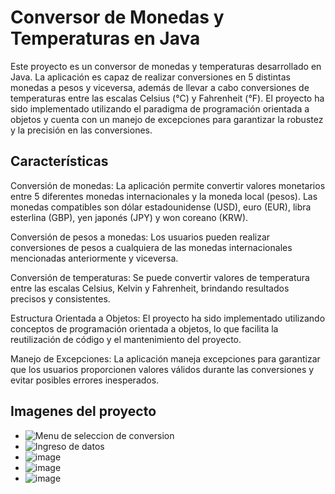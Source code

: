# Conversor de Monedas y Temperaturas en Java
Este proyecto es un conversor de monedas y temperaturas desarrollado en Java. La aplicación es capaz de realizar conversiones en 5 distintas monedas a pesos y viceversa, además de llevar a cabo conversiones de temperaturas entre las escalas Celsius (°C) y Fahrenheit (°F). El proyecto ha sido implementado utilizando el paradigma de programación orientada a objetos y cuenta con un manejo de excepciones para garantizar la robustez y la precisión en las conversiones.

## Características
Conversión de monedas: La aplicación permite convertir valores monetarios entre 5 diferentes monedas internacionales y la moneda local (pesos). Las monedas compatibles son dólar estadounidense (USD), euro (EUR), libra esterlina (GBP), yen japonés (JPY) y won coreano (KRW).

Conversión de pesos a monedas: Los usuarios pueden realizar conversiones de pesos a cualquiera de las monedas internacionales mencionadas anteriormente y viceversa.

Conversión de temperaturas: Se puede convertir valores de temperatura entre las escalas Celsius, Kelvin y Fahrenheit, brindando resultados precisos y consistentes.

Estructura Orientada a Objetos: El proyecto ha sido implementado utilizando conceptos de programación orientada a objetos, lo que facilita la reutilización de código y el mantenimiento del proyecto.

Manejo de Excepciones: La aplicación maneja excepciones para garantizar que los usuarios proporcionen valores válidos durante las conversiones y evitar posibles errores inesperados.

## Imagenes del proyecto 

* ![Menu de seleccion de conversion](https://github.com/FrankSwagh/ProyectoConversor/assets/63220126/e9aa5406-0a4d-4dc5-af5b-10c1d0c5f5d1)
* ![Ingreso de datos](https://github.com/FrankSwagh/ProyectoConversor/assets/63220126/9d81c1b7-ae5d-4b53-8894-0d4e9d44888d)
* ![image](https://github.com/FrankSwagh/ProyectoConversor/assets/63220126/381ce8c0-d648-4083-b7df-c32a53268108)
* ![image](https://github.com/FrankSwagh/ProyectoConversor/assets/63220126/394b15e4-ebc6-4770-94f5-ac155fb773ec)
* ![image](https://github.com/FrankSwagh/ProyectoConversor/assets/63220126/bf3ad130-9164-44ad-983f-3d88ae988c81)



